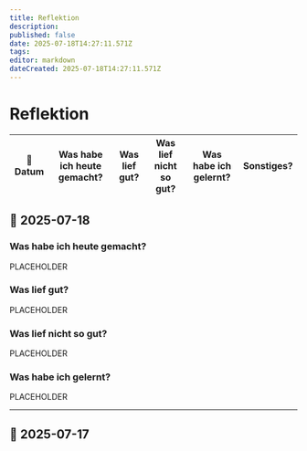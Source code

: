 ```yaml
---
title: Reflektion
description: 
published: false
date: 2025-07-18T14:27:11.571Z
tags: 
editor: markdown
dateCreated: 2025-07-18T14:27:11.571Z
---
```


# Reflektion

| 📅 Datum | Was habe ich heute gemacht? | Was lief gut? | Was lief nicht so gut? | Was habe ich gelernt? | Sonstiges? |
| --- | --- | --- | --- | --- | --- |




## 📅 2025-07-18
### Was habe ich heute gemacht?
PLACEHOLDER

### Was lief gut? 
PLACEHOLDER


### Was lief nicht so gut?
PLACEHOLDER

### Was habe ich gelernt?
PLACEHOLDER

---

## 📅 2025-07-17

